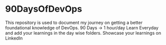 # 90DaysOfDevOps
This repository is used to document my journey on getting a better foundational knowledge of DevOps.
90 Days -> 1 hour/day 
Learn Everyday and add your learnings in the day wise folders.
Showcase your learnings on LinkedIn
